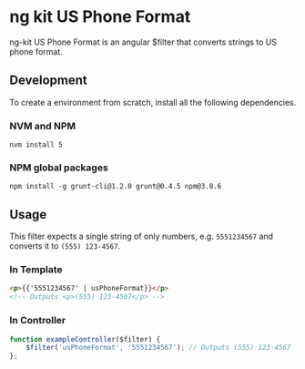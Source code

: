 # ng kit US Phone Format
ng-kit US Phone Format is an angular $filter that converts strings to US phone format.

## Development
To create a environment from scratch, install all the following dependencies.
### NVM and NPM
```
nvm install 5
```
### NPM global packages
```
npm install -g grunt-cli@1.2.0 grunt@0.4.5 npm@3.8.6
```
## Usage
This filter expects a single string of only numbers, e.g. `5551234567` and converts it to `(555) 123-4567`.

### In Template
```html
<p>{{'5551234567' | usPhoneFormat}}</p>
<!-- Outputs <p>(555) 123-4567</p> -->
```

### In Controller

```javascript
function exampleController($filter) {
    $filter('usPhoneFormat', '5551234567'); // Outputs (555) 123-4567
};
```